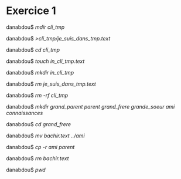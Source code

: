 # **Exercice 1**

danabdou$ *mdir cli_tmp* 

danabdou$ *>cli_tmp/je_suis_dans_tmp.text* 

danabdou$ *cd cli_tmp* 

danabdou$ *touch in_cli_tmp.text* 

danabdou$ *mkdir in_cli_tmp* 

danabdou$ *rm je_suis_dans_tmp.text* 

danabdou$ *rm -rf cli_tmp* 

danabdou$ *mkdir grand_parent parent grand_frere grande_soeur ami connaissances* 

danabdou$ *cd grand_frere* 

danabdou$ *mv bachir.text ../ami* 

danabdou$ *cp -r ami parent* 

danabdou$ *rm bachir.text* 

danabdou$ *pwd* 

